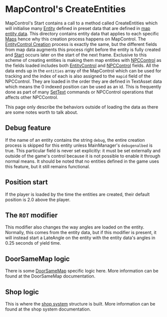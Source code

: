 # MapControl's CreateEntities
MapControl's Start contains a call to a method called CreateEntities which will initialise many [Entity](../Entity.md) defined in preset data that are defined in [map entity data](../../TextAsset%20Data/Entity%20data.md#map-entity-data). This directory contains entity data that applies to each specific [Maps](../../Enums%20and%20IDs/Maps.md) hence why this creation process happens on MapControl. The [EntityControl Creation](EntityControl%20Creation.md) process is exactly the same, but the different fields from map data augments this process right before the entity is fully created and [Start](Start.md) occurs later on the start of the next frame. Exclusive to this scheme of creating entities is making them map entities with [NPCControl](../NPCControl/NPCControl.md) as the fields loaded includes both [EntityControl](EntityControl.md) and [NPCControl](../NPCControl/NPCControl.md) fields. All the data ends up in the `entities` array of the MapControl which can be used for tracking and the index of each is also assigned to the `mapid` field of the NPCControl. They are loaded in the order they are defined in TextAsset data which means the 0 indexed position can be used as an id. This is frequently done as part of many [SetText](../../SetText/SetText.md) commands or NPCControl operations that affects other NPCControl.

This page only describe the behaviors outside of loading the data as there are some notes worth to talk about.

## Debug feature
If the name of an entity contains the string `debug`, the entire creation process is skipped for this entity unless MainManager's `debugenalbed` is true. This particular field is never set explicitly: it must be set externally and outside of the game's control because it is not possible to enable it through normal means. It should be noted that no entities defined in the game uses this feature, but it still remains functional.

## Position start
If the player is loaded by the time the entities are created, their default position is 2.0 above the player.

## The `ROT` modifier
This modifier also changes the way angles are loaded on the entity. Normally, this comes from the entity data, but if this modifier is present, it will instead start a LateAngle on the entity with the entity data's angles in 0.25 seconds of yield time.

## DoorSameMap logic
There is some [DoorSameMap](../NPCControl/ObjectTypes/DoorSameMap.md) specific logic here. More information can be found at the DoorSameMap documentation.

## Shop logic
This is where the [shop system](../NPCControl/Shop%20system.md) structure is built. More information can be found at the shop system documentation.
